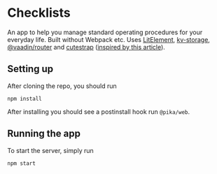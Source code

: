 # Checklists

An app to help you manage standard operating procedures for your everyday life. Built without Webpack etc. Uses [LitElement](https://lit-element.polymer-project.org), [kv-storage](https://css-tricks.com/kv-storage/), [@vaadin/router](https://vaadin.com/router) and [cutestrap](https://cutestrap.com) ([inspired by this article](https://css-tricks.com/going-buildless/)).

## Setting up

After cloning the repo, you should run

```
npm install
```

After installing you should see a postinstall hook run `@pika/web`.

## Running the app

To start the server, simply run

```
npm start
```
